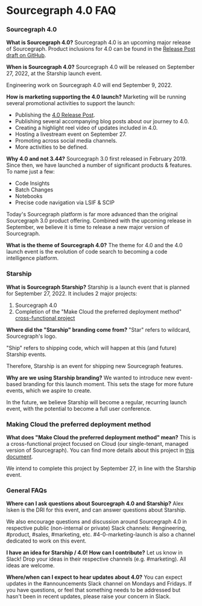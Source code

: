 # Sourcegraph 4.0 FAQ

### Sourcegraph 4.0

**What is Sourcegraph 4.0?**
Sourcegraph 4.0 is an upcoming major release of Sourcegraph. Product inclusions for 4.0 can be found in the [Release Post draft on GitHub](https://github.com/sourcegraph/about/pull/5623).

**When is Sourcegraph 4.0?**
Sourcegraph 4.0 will be released on September 27, 2022, at the Starship launch event.

Engineering work on Sourcegraph 4.0 will end September 9, 2022.

**How is marketing supporting the 4.0 launch?**
Marketing will be running several promotional activities to support the launch:

- Publishing the [4.0 Release Post](https://github.com/sourcegraph/about/pull/5623).
- Publishing several accompanying blog posts about our journey to 4.0.
- Creating a highlight reel video of updates included in 4.0.
- Hosting a livestream event on September 27.
- Promoting across social media channels.
- More activities to be defined.

**Why 4.0 and not 3.44?**
Sourcegraph 3.0 first released in February 2019. Since then, we have launched a number of significant products &amp; features. To name just a few:
- Code Insights
- Batch Changes
- Notebooks
- Precise code navigation via LSIF & SCIP

Today's Sourcegraph platform is far more advanced than the original Sourcegraph 3.0 product offering. Combined with the upcoming release in September, we believe it is time to release a new major version of Sourcegraph.

**What is the theme of Sourcegraph 4.0?**
The theme for 4.0 and the 4.0 launch event is the evolution of code search to becoming a code intelligence platform.

### Starship

**What is Sourcegraph Starship?**
Starship is a launch event that is planned for September 27, 2022. It includes 2 major projects:

1. Sourcegraph 4.0
2. Completion of the "Make Cloud the preferred deployment method" [cross-functional project](https://handbook.sourcegraph.com/strategy-goals/cross-functional-projects/)

**Where did the "Starship" branding come from?**
"Star" refers to wildcard, Sourcegraph's logo.

"Ship" refers to shipping code, which will happen at this (and future) Starship events.

Therefore, Starship is an event for shipping new Sourcegraph features.

**Why are we using Starship branding?**
We wanted to introduce new event-based branding for this launch moment. This sets the stage for more future events, which we aspire to create.

In the future, we believe Starship will become a regular, recurring launch event, with the potential to become a full user conference.

### Making Cloud the preferred deployment method

**What does "Make Cloud the preferred deployment method" mean?**
This is a cross-functional project focused on Cloud (our single-tenant, managed version of Sourcegraph). You can find more details about this project in [this document](https://docs.google.com/document/d/1IUFb2JkwqdLCf8B-FkiF40PyAFg50xfWnB6gQO2ViRQ/edit#heading=h.2md1aeolxqwl).

We intend to complete this project by September 27, in line with the Starship event.
### General FAQs

**Where can I ask questions about Sourcegraph 4.0 and Starship?**
Alex Isken is the DRI for this event, and can answer questions about Starship.

We also encourage questions and discussion around Sourcegraph 4.0 in respective public (non-internal or private) Slack channels: #engineering, #product, #sales, #marketing, etc. #4-0-marketing-launch is also a channel dedicated to work on this event.

**I have an idea for Starship / 4.0! How can I contribute?**
Let us know in Slack! Drop your ideas in their respective channels (e.g. #marketing). All ideas are welcome.

**Where/when can I expect to hear updates about 4.0?**
You can expect updates in the #announcements Slack channel on Mondays and Fridays. If you have questions, or feel that something needs to be addressed but hasn't been in recent updates, please raise your concern in Slack.